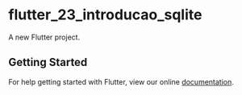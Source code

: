 # flutter_23_introducao_sqlite

A new Flutter project.

## Getting Started

For help getting started with Flutter, view our online
[documentation](https://flutter.io/).
